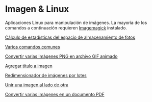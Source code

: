 # Imagen & Linux

Aplicaciones Linux para manipulación de imágenes.
La mayoría de los comandos a continuación requieren [Imagemagick](https://imagemagick.org/) instalado.

[Cálculo de estadísticas del espacio de almacenamiento de fotos](01/)

[Varios comandos comunes](trabajo_imagenes.txt)

[Convertir varias imágenes PNG en archivo GIF animado](img_conv_pngs_gif.sh)

[Agregar título a imagen](img_agregar_titulo.sh)

[Redimensionador de imágenes por lotes](img-batch-resize.sh)

[Unir una imagen al lado de otra](img_combinar.sh)

[Convertir varias imágenes en un documento PDF](img_conv_mult_jpgs_pdf.sh)

